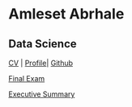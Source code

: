 # Amleset Abrhale
## Data Science
[CV](CV.htm)  |  [Profile](https://profiles.howard.edu/amleset-abrhale)|  [Github](https://github.com/amleab/Data-200-Intro-to-Data-Science)

[Final Exam](https://github.com/amleab/amleab.github.io/AA_FinalExam.md)

[Executive Summary](https://github.com/amleab/amleab.github.io/AA_ExcecutiveSummary.md)





